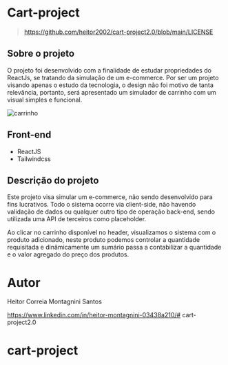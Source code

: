 # Cart-project

>https://github.com/heitor2002/cart-project2.0/blob/main/LICENSE
## Sobre o projeto

O projeto foi desenvolvido com a finalidade de estudar propriedades do ReactJs, se tratando da simulação de um e-commerce. Por ser um projeto visando apenas o estudo da tecnologia, o design não foi motivo de tanta relevância, portanto, será apresentado um simulador de carrinho com um visual simples e funcional.

![carrinho](https://images.unsplash.com/photo-1472851294608-062f824d29cc?ixlib=rb-1.2.1&ixid=MnwxMjA3fDB8MHxwaG90by1wYWdlfHx8fGVufDB8fHx8&auto=format&fit=crop&w=870&q=80)

## Front-end

- ReactJS
- Tailwindcss

## Descrição do projeto

Este projeto visa simular um e-commerce, não sendo desenvolvido para fins lucrativos. Todo o sistema ocorre via client-side, não havendo validação de dados ou qualquer outro tipo de operação back-end, sendo utilizada uma API de terceiros como placeholder.

Ao clicar no carrinho disponível no header, visualizamos o sistema com o produto adicionado, neste produto podemos controlar a quantidade requisitada e dinâmicamente um sumário passa a contabilizar a quantidade e o valor agregado do preço dos produtos.

# Autor

Heitor Correia Montagnini Santos

https://www.linkedin.com/in/heitor-montagnini-03438a210/# cart-project2.0
# cart-project
